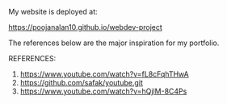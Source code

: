 
My website is deployed at:

https://poojanalan10.github.io/webdev-project

The references below are the major inspiration for my portfolio.

REFERENCES:

1. https://www.youtube.com/watch?v=fL8cFqhTHwA
2. https://github.com/safak/youtube.git
3. https://www.youtube.com/watch?v=hQjlM-8C4Ps

